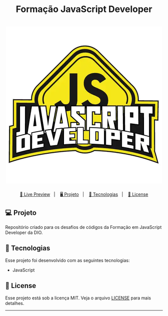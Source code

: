 <h1 align="center">
  Formação JavaScript Developer
</h1>

<h1 align="center">
  <img src="./assets/js.webp">
</h1>

<p align="center">
  <a href="#">🔗 Live Preview</a>&nbsp;&nbsp;&nbsp;|&nbsp;&nbsp;&nbsp;
  <a href="#-projeto">🖥️ Projeto</a>&nbsp;&nbsp;&nbsp;|&nbsp;&nbsp;&nbsp;
  <a href="#-tecnologias">🚀 Tecnologias</a>&nbsp;&nbsp;&nbsp;|&nbsp;&nbsp;&nbsp;
  <a href="#-license">📝 License</a>
</p>

## 💻 Projeto

Repositório criado para os desafios de códigos da Formação em JavaScript Developer da DIO.

## 🚀 Tecnologias

Esse projeto foi desenvolvido com as seguintes tecnologias:

- JavaScript

## 📝 License

Esse projeto está sob a licença MIT. Veja o arquivo [LICENSE](LICENSE) para mais detalhes.

---
